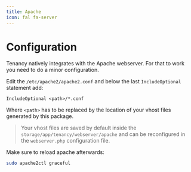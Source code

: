 ```yaml
---
title: Apache
icon: fal fa-server
---
```


# Configuration

Tenancy natively integrates with the Apache webserver. For that to work you need
to do a minor configuration.

Edit the `/etc/apache2/apache2.conf` and below the last `IncludeOptional` statement
add:

```apacheconfig
IncludeOptional <path>/*.conf
```

Where `<path>` has to be replaced by the location of your vhost files generated by this package.

> Your vhost files are saved by default inside the `storage/app/tenancy/webserver/apache` and
can be reconfigured in the `webserver.php` configuration file.

Make sure to reload apache afterwards:

```bash
sudo apache2ctl graceful
```

